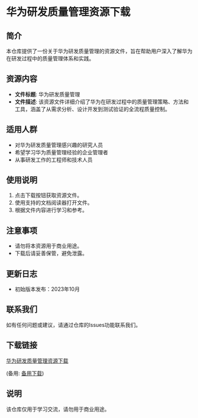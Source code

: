 # 华为研发质量管理资源下载

## 简介
本仓库提供了一份关于华为研发质量管理的资源文件，旨在帮助用户深入了解华为在研发过程中的质量管理体系和实践。

## 资源内容
- **文件标题**: 华为研发质量管理
- **文件描述**: 该资源文件详细介绍了华为在研发过程中的质量管理策略、方法和工具，涵盖了从需求分析、设计开发到测试验证的全流程质量控制。

## 适用人群
- 对华为研发质量管理感兴趣的研究人员
- 希望学习华为质量管理经验的企业管理者
- 从事研发工作的工程师和技术人员

## 使用说明
1. 点击下载按钮获取资源文件。
2. 使用支持的文档阅读器打开文件。
3. 根据文件内容进行学习和参考。

## 注意事项
- 请勿将本资源用于商业用途。
- 下载后请妥善保管，避免泄露。

## 更新日志
- 初始版本发布：2023年10月

## 联系我们
如有任何问题或建议，请通过仓库的Issues功能联系我们。

## 下载链接
[华为研发质量管理资源下载](https://pan.quark.cn/s/33a7f4400fee) 

(备用: [备用下载](https://pan.baidu.com/s/1mmw0GOxUwThf7I0Xq1zupQ?pwd=1234))

## 说明

该仓库仅用于学习交流，请勿用于商业用途。
